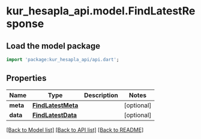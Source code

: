 # kur_hesapla_api.model.FindLatestResponse

## Load the model package
```dart
import 'package:kur_hesapla_api/api.dart';
```

## Properties
Name | Type | Description | Notes
------------ | ------------- | ------------- | -------------
**meta** | [**FindLatestMeta**](FindLatestMeta.md) |  | [optional] 
**data** | [**FindLatestData**](FindLatestData.md) |  | [optional] 

[[Back to Model list]](../README.md#documentation-for-models) [[Back to API list]](../README.md#documentation-for-api-endpoints) [[Back to README]](../README.md)


